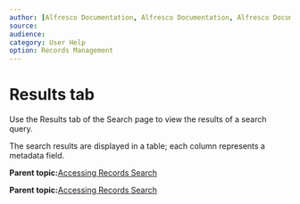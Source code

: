 ```yaml
---
author: [Alfresco Documentation, Alfresco Documentation, Alfresco Documentation]
source: 
audience: 
category: User Help
option: Records Management
---
```


# Results tab

Use the Results tab of the Search page to view the results of a search query.

The search results are displayed in a table; each column represents a metadata field.

**Parent topic:**[Accessing Records Search](../tasks/rm-gs-search-access.md)

**Parent topic:**[Accessing Records Search](../tasks/rm-search-access.md)

